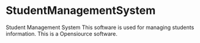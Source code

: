 # StudentManagementSystem
Student Management System
This software is used for managing students information.
This is a Opensiource software.
